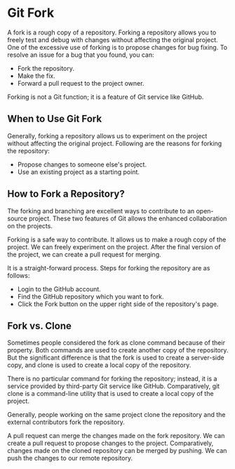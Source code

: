 # Git Fork
A fork is a rough copy of a repository. Forking a repository allows you to freely test and debug with changes without affecting the original project. One of the excessive use of forking is to propose changes for bug fixing. To resolve an issue for a bug that you found, you can:

- Fork the repository.
- Make the fix.
- Forward a pull request to the project owner.

Forking is not a Git function; it is a feature of Git service like GitHub.

## When to Use Git Fork
Generally, forking a repository allows us to experiment on the project without affecting the original project. Following are the reasons for forking the repository:

- Propose changes to someone else's project.
- Use an existing project as a starting point.

## How to Fork a Repository?
The forking and branching are excellent ways to contribute to an open-source project. These two features of Git allows the enhanced collaboration on the projects.

Forking is a safe way to contribute. It allows us to make a rough copy of the project. We can freely experiment on the project. After the final version of the project, we can create a pull request for merging.

It is a straight-forward process. Steps for forking the repository are as follows:

- Login to the GitHub account.
- Find the GitHub repository which you want to fork.
- Click the Fork button on the upper right side of the repository's page.

## Fork vs. Clone
Sometimes people considered the fork as clone command because of their property. Both commands are used to create another copy of the repository. But the significant difference is that the fork is used to create a server-side copy, and clone is used to create a local copy of the repository.

There is no particular command for forking the repository; instead, it is a service provided by third-party Git service like GitHub. Comparatively, git clone is a command-line utility that is used to create a local copy of the project.

Generally, people working on the same project clone the repository and the external contributors fork the repository.

A pull request can merge the changes made on the fork repository. We can create a pull request to propose changes to the project. Comparatively, changes made on the cloned repository can be merged by pushing. We can push the changes to our remote repository.
